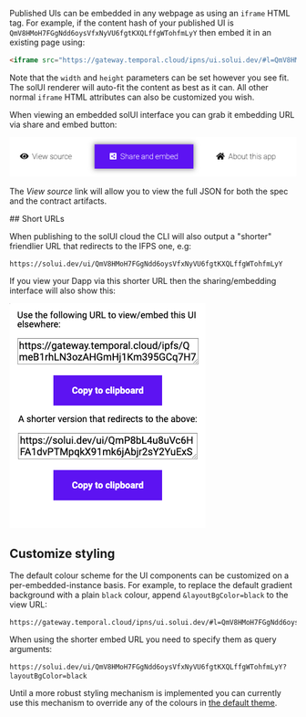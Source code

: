Published UIs can be embedded in any webpage as using an `iframe` HTML tag. For example, if the content hash of your published UI is `QmV8HMoH7FGgNdd6oysVfxNyVU6fgtKXQLffgWTohfmLyY` then embed it in an existing page using:

```html
<iframe src="https://gateway.temporal.cloud/ipns/ui.solui.dev/#l=QmV8HMoH7FGgNdd6oysVfxNyVU6fgtKXQLffgWTohfmLyY" width="800" height="600" />
```

Note that the `width` and `height` parameters can be set however you see fit. The solUI renderer will auto-fit the content as best as it can. All other normal `iframe` HTML attributes can also be customized you wish.

When viewing an embedded solUI interface you can grab it embedding URL via share and embed button:

![Share and embed](../../images/EmbedButton.png)

The _View source_ link will allow you to view the full JSON for both the spec and the contract artifacts.

## Short URLs

When publishing to the solUI cloud the CLI will also output a "shorter" friendlier URL that redirects to the IFPS one, e.g:

```
https://solui.dev/ui/QmV8HMoH7FGgNdd6oysVfxNyVU6fgtKXQLffgWTohfmLyY
```

If you view your Dapp via this shorter URL then the sharing/embedding interface will also show this:

![Short URL](../../images/ShortEmbedUrl.png)

## Customize styling

The default colour scheme for the UI components can be customized on a per-embedded-instance basis. For example, to replace the default gradient background with a plain `black` colour, append `&layoutBgColor=black` to the view URL:

```
https://gateway.temporal.cloud/ipns/ui.solui.dev/#l=QmV8HMoH7FGgNdd6oysVfxNyVU6fgtKXQLffgWTohfmLyY&layoutBgColor=black
```

When using the shorter embed URL you need to specify them as query arguments:

```
https://solui.dev/ui/QmV8HMoH7FGgNdd6oysVfxNyVU6fgtKXQLffgWTohfmLyY?layoutBgColor=black
```

Until a more robust styling mechanism is implemented you can currently use this mechanism to override any of the colours in [the default theme](https://github.com/solui/solui/blob/master/packages/styles/src/themes/1.js).



